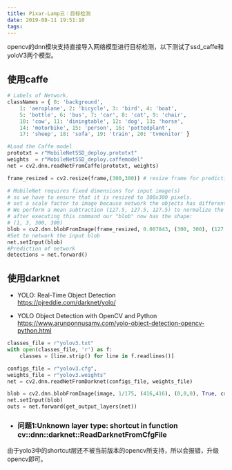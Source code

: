 ```yaml
---
title: Pixar-Lamp三：目标检测
date: 2019-08-11 19:51:10
tags:
---
```


opencv的dnn模块支持直接导入网络模型进行目标检测，以下测试了ssd_caffe和yoloV3两个模型。



## 使用caffe

``` python
# Labels of Network.
classNames = { 0: 'background',
    1: 'aeroplane', 2: 'bicycle', 3: 'bird', 4: 'boat',
    5: 'bottle', 6: 'bus', 7: 'car', 8: 'cat', 9: 'chair',
    10: 'cow', 11: 'diningtable', 12: 'dog', 13: 'horse',
    14: 'motorbike', 15: 'person', 16: 'pottedplant',
    17: 'sheep', 18: 'sofa', 19: 'train', 20: 'tvmonitor' }

#Load the Caffe model 
prototxt = r"MobileNetSSD_deploy.prototxt"
weights  = r"MobileNetSSD_deploy.caffemodel"
net = cv2.dnn.readNetFromCaffe(prototxt, weights)

frame_resized = cv2.resize(frame,(300,300)) # resize frame for prediction

# MobileNet requires fixed dimensions for input image(s)
# so we have to ensure that it is resized to 300x300 pixels.
# set a scale factor to image because network the objects has differents size. 
# We perform a mean subtraction (127.5, 127.5, 127.5) to normalize the input;
# after executing this command our "blob" now has the shape:
# (1, 3, 300, 300)
blob = cv2.dnn.blobFromImage(frame_resized, 0.007843, (300, 300), (127.5, 127.5, 127.5), False)
#Set to network the input blob 
net.setInput(blob)
#Prediction of network
detections = net.forward()
```




## 使用darknet

* YOLO: Real-Time Object Detection  
https://pjreddie.com/darknet/yolo/

* YOLO Object Detection with OpenCV and Python  
https://www.arunponnusamy.com/yolo-object-detection-opencv-python.html

``` python
classes_file = r"yolov3.txt"
with open(classes_file, 'r') as f:
    classes = [line.strip() for line in f.readlines()]

configs_file = r"yolov3.cfg", 
weights_file = r"yolov3.weights"
net = cv2.dnn.readNetFromDarknet(configs_file, weights_file)

blob = cv2.dnn.blobFromImage(image, 1/175, (416,416), (0,0,0), True, crop=False)
net.setInput(blob)
outs = net.forward(get_output_layers(net))
```


* ### 问题1:Unknown layer type: shortcut in function cv::dnn::darknet::ReadDarknetFromCfgFile

由于yolo3中的shortcut层还不被当前版本的opencv所支持，所以会报错，升级opencv即可。





